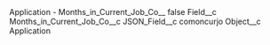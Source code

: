 <?xml version="1.0" encoding="UTF-8"?>
<CustomMetadata xmlns="http://soap.sforce.com/2006/04/metadata" xmlns:xsi="http://www.w3.org/2001/XMLSchema-instance" xmlns:xsd="http://www.w3.org/2001/XMLSchema">
    <label>Application - Months_in_Current_Job_Co__</label>
    <protected>false</protected>
    <values>
        <field>Field__c</field>
        <value xsi:type="xsd:string">Months_in_Current_Job_Co__c</value>
    </values>
    <values>
        <field>JSON_Field__c</field>
        <value xsi:type="xsd:string">comoncurjo</value>
    </values>
    <values>
        <field>Object__c</field>
        <value xsi:type="xsd:string">Application</value>
    </values>
</CustomMetadata>
